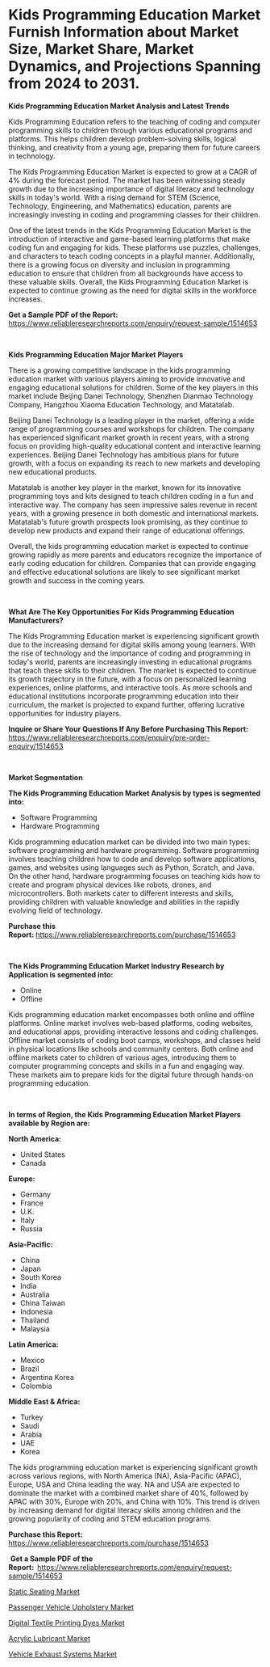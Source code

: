 <p><h1>Kids Programming Education Market Furnish Information about Market Size, Market Share, Market Dynamics, and Projections Spanning from 2024 to 2031.</h1></p><p><strong>Kids Programming Education Market Analysis and Latest Trends</strong></p>
<p><p>Kids Programming Education refers to the teaching of coding and computer programming skills to children through various educational programs and platforms. This helps children develop problem-solving skills, logical thinking, and creativity from a young age, preparing them for future careers in technology.</p><p>The Kids Programming Education Market is expected to grow at a CAGR of 4% during the forecast period. The market has been witnessing steady growth due to the increasing importance of digital literacy and technology skills in today's world. With a rising demand for STEM (Science, Technology, Engineering, and Mathematics) education, parents are increasingly investing in coding and programming classes for their children.</p><p>One of the latest trends in the Kids Programming Education Market is the introduction of interactive and game-based learning platforms that make coding fun and engaging for kids. These platforms use puzzles, challenges, and characters to teach coding concepts in a playful manner. Additionally, there is a growing focus on diversity and inclusion in programming education to ensure that children from all backgrounds have access to these valuable skills. Overall, the Kids Programming Education Market is expected to continue growing as the need for digital skills in the workforce increases.</p></p>
<p><strong>Get a Sample PDF of the Report:&nbsp;</strong> <a href="https://www.reliableresearchreports.com/enquiry/request-sample/1514653">https://www.reliableresearchreports.com/enquiry/request-sample/1514653</a></p>
<p>&nbsp;</p>
<p><strong>Kids Programming Education Major Market Players</strong></p>
<p><p>There is a growing competitive landscape in the kids programming education market with various players aiming to provide innovative and engaging educational solutions for children. Some of the key players in this market include Beijing Danei Technology, Shenzhen Dianmao Technology Company, Hangzhou Xiaoma Education Technology, and Matatalab.</p><p>Beijing Danei Technology is a leading player in the market, offering a wide range of programming courses and workshops for children. The company has experienced significant market growth in recent years, with a strong focus on providing high-quality educational content and interactive learning experiences. Beijing Danei Technology has ambitious plans for future growth, with a focus on expanding its reach to new markets and developing new educational products.</p><p>Matatalab is another key player in the market, known for its innovative programming toys and kits designed to teach children coding in a fun and interactive way. The company has seen impressive sales revenue in recent years, with a growing presence in both domestic and international markets. Matatalab's future growth prospects look promising, as they continue to develop new products and expand their range of educational offerings.</p><p>Overall, the kids programming education market is expected to continue growing rapidly as more parents and educators recognize the importance of early coding education for children. Companies that can provide engaging and effective educational solutions are likely to see significant market growth and success in the coming years.</p></p>
<p>&nbsp;</p>
<p><strong>What Are The Key Opportunities For Kids Programming Education Manufacturers?</strong></p>
<p><p>The Kids Programming Education market is experiencing significant growth due to the increasing demand for digital skills among young learners. With the rise of technology and the importance of coding and programming in today's world, parents are increasingly investing in educational programs that teach these skills to their children. The market is expected to continue its growth trajectory in the future, with a focus on personalized learning experiences, online platforms, and interactive tools. As more schools and educational institutions incorporate programming education into their curriculum, the market is projected to expand further, offering lucrative opportunities for industry players.</p></p>
<p><strong>Inquire or Share Your Questions If Any Before Purchasing This Report:</strong> <a href="https://www.reliableresearchreports.com/enquiry/pre-order-enquiry/1514653">https://www.reliableresearchreports.com/enquiry/pre-order-enquiry/1514653</a></p>
<p>&nbsp;</p>
<p><strong>Market Segmentation</strong></p>
<p><strong>The Kids Programming Education Market Analysis by types is segmented into:</strong></p>
<p><ul><li>Software Programming</li><li>Hardware Programming</li></ul></p>
<p><p>Kids programming education market can be divided into two main types: software programming and hardware programming. Software programming involves teaching children how to code and develop software applications, games, and websites using languages such as Python, Scratch, and Java. On the other hand, hardware programming focuses on teaching kids how to create and program physical devices like robots, drones, and microcontrollers. Both markets cater to different interests and skills, providing children with valuable knowledge and abilities in the rapidly evolving field of technology.</p></p>
<p><strong>Purchase this Report:&nbsp;</strong><a href="https://www.reliableresearchreports.com/purchase/1514653">https://www.reliableresearchreports.com/purchase/1514653</a></p>
<p>&nbsp;</p>
<p><strong>The Kids Programming Education Market Industry Research by Application is segmented into:</strong></p>
<p><ul><li>Online</li><li>Offline</li></ul></p>
<p><p>Kids programming education market encompasses both online and offline platforms. Online market involves web-based platforms, coding websites, and educational apps, providing interactive lessons and coding challenges. Offline market consists of coding boot camps, workshops, and classes held in physical locations like schools and community centers. Both online and offline markets cater to children of various ages, introducing them to computer programming concepts and skills in a fun and engaging way. These markets aim to prepare kids for the digital future through hands-on programming education.</p></p>
<p>&nbsp;</p>
<p><strong>In terms of Region, the Kids Programming Education Market Players available by Region are:</strong></p>
<p>
    <p> <strong> North America: </strong>
        <ul>
            <li>United States</li>
            <li>Canada</li>
        </ul>
        </p> 
    <p> <strong> Europe: </strong>
        <ul>
            <li>Germany</li>
            <li>France</li>
            <li>U.K.</li>
            <li>Italy</li>
            <li>Russia</li>
        </ul>
        </p> 
    <p> <strong> Asia-Pacific: </strong>
        <ul>
            <li>China</li>
            <li>Japan</li>
            <li>South Korea</li>
            <li>India</li>
            <li>Australia</li>
            <li>China Taiwan</li>
            <li>Indonesia</li>
            <li>Thailand</li>
            <li>Malaysia</li>
        </ul>
        </p> 
    <p> <strong> Latin America: </strong>
        <ul>
            <li>Mexico</li>
            <li>Brazil</li>
            <li>Argentina Korea</li>
            <li>Colombia</li>
        </ul>
        </p> 
    <p> <strong> Middle East & Africa: </strong>
        <ul>
            <li>Turkey</li>
            <li>Saudi</li>
            <li>Arabia</li>
            <li>UAE</li>
            <li>Korea</li>
        </ul>
    </p>
    </p>
<p><p>The kids programming education market is experiencing significant growth across various regions, with North America (NA), Asia-Pacific (APAC), Europe, USA and China leading the way. NA and USA are expected to dominate the market with a combined market share of 40%, followed by APAC with 30%, Europe with 20%, and China with 10%. This trend is driven by increasing demand for digital literacy skills among children and the growing popularity of coding and STEM education programs.</p></p>
<p><strong>Purchase this Report: </strong><a href="https://www.reliableresearchreports.com/purchase/1514653">https://www.reliableresearchreports.com/purchase/1514653</a></p>
<p>&nbsp;<strong>Get a Sample PDF of the Report:&nbsp;&nbsp;</strong><a href="https://www.reliableresearchreports.com/enquiry/request-sample/1514653">https://www.reliableresearchreports.com/enquiry/request-sample/1514653</a></p>
<p><strong></strong></p>
<p><p><a href="https://crocus-run-b5a.notion.site/Static-Seating-Market-Size-Growth-and-Forecast-from-2024-2031-fc84a880d71a41ac88dd229f2b173c57">Static Seating Market</a></p><p><a href="https://metal-farmhouse-e95.notion.site/Passenger-Vehicle-Upholstery-Market-Research-Report-Unlocks-Analysis-on-the-Market-Financial-Status--63b54091029249d6b4cb6b032ed8a208">Passenger Vehicle Upholstery Market</a></p><p><a href="https://view.publitas.com/reportprime-1/digital-textile-printing-dyes-market-challenges-opportunities-and-growth-drivers-and-major-market-players-forecasted-for-period-from-2024-2031/">Digital Textile Printing Dyes Market</a></p><p><a href="https://view.publitas.com/reportprime-1/acrylic-lubricant-market-size-share-trends-analysis-report-by-material-by-type-by-end-user-by-region-and-segment-forecasts-2024-2031/">Acrylic Lubricant Market</a></p><p><a href="https://gratis-rainforest-2ca.notion.site/Vehicle-Exhaust-Systems-Market-Size-and-Examines-its-Market-Scope-with-a-Primary-Focus-on-Growth-O-c44a8655dd584ff3aea72fd6ab8e4348">Vehicle Exhaust Systems Market</a></p></p>